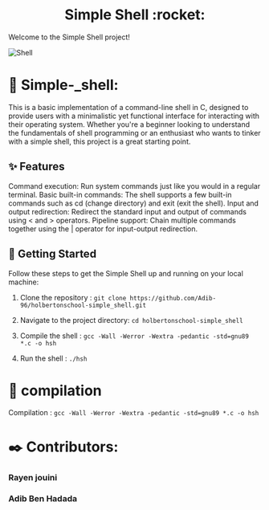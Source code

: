 <h1 align ="center"> Simple Shell :rocket:  </h1>

Welcome to the Simple Shell project!

<img src="https://cdn.dribbble.com/users/94656/screenshots/1141726/media/0c2f17905187e9a34d0aa82e2237ea8b.gif" alt="Shell">


# :iphone: Simple-_shell:

This is a basic implementation of a command-line shell in C, designed to provide users with a minimalistic yet functional interface for interacting with their operating system. Whether you're a beginner looking to understand the fundamentals of shell programming or an enthusiast who wants to tinker with a simple shell, this project is a great starting point.


## :sparkles: Features

Command execution: Run system commands just like you would in a regular terminal.
Basic built-in commands: The shell supports a few built-in commands such as cd (change directory) and exit (exit the shell).
Input and output redirection: Redirect the standard input and output of commands using < and > operators.
Pipeline support: Chain multiple commands together using the | operator for input-output redirection.
## :full_moon_with_face: Getting Started

Follow these steps to get the Simple Shell up and running on your local machine:

1. Clone the repository : 
`git clone https://github.com/Adib-96/holbertonschool-simple_shell.git`
2. Navigate to the project directory: `cd holbertonschool-simple_shell`
3. Compile the shell : `gcc -Wall -Werror -Wextra -pedantic -std=gnu89 *.c -o hsh`

4. Run the shell : `./hsh`

# :notebook_with_decorative_cover: compilation

Compilation : `gcc -Wall -Werror -Wextra -pedantic -std=gnu89 *.c -o hsh`


# :black_nib: Contributors:
### Rayen jouini
### Adib Ben Hadada